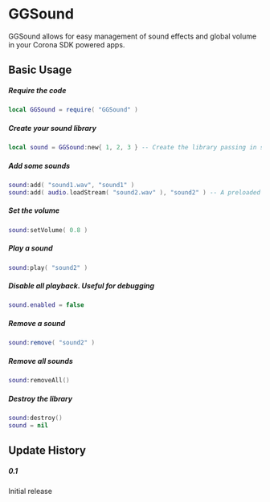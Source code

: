 GGSound
============

GGSound allows for easy management of sound effects and global volume in your Corona SDK powered apps.

Basic Usage
-------------------------

##### Require the code
```lua
local GGSound = require( "GGSound" )
```

##### Create your sound library
```lua
local sound = GGSound:new{ 1, 2, 3 } -- Create the library passing in some channel numbers, these should be reserved by you.
```

##### Add some sounds
```lua
sound:add( "sound1.wav", "sound1" )
sound:add( audio.loadStream( "sound2.wav" ), "sound2" ) -- A preloaded sound.
```

##### Set the volume
```lua
sound:setVolume( 0.8 )
```

##### Play a sound
```lua
sound:play( "sound2" )
```

##### Disable all playback. Useful for debugging
```lua
sound.enabled = false
```

##### Remove a sound
```lua
sound:remove( "sound2" )
```

##### Remove all sounds
```lua
sound:removeAll()
```

##### Destroy the library
```lua
sound:destroy()
sound = nil
```

Update History
-------------------------

##### 0.1
Initial release